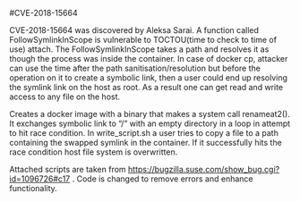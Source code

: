 #CVE-2018-15664

CVE-2018-15664 was discovered by Aleksa Sarai. A function called FollowSymlinkInScope is vulnerable to TOCTOU(time to check to time of use) attach. The FollowSymlinkInScope takes a path and resolves it as though the process was inside the container. In case of docker cp, attacker can use the time after the path sanitisation/resolution but before the operation on it to create a symbolic link, then a user could end up resolving the symlink link on the host as root. As a result one can get read and write access to any file on the host.

Creates a docker image with a binary that makes a system call renameat2(). It exchanges symbolic link to “/” with an empty directory in a loop in attempt to hit race condition. In write_script.sh a user tries to copy a file to a path containing the swapped symlink in the container. If it successfully hits the race condition host file system is overwritten.

Attached scripts are taken from https://bugzilla.suse.com/show_bug.cgi?id=1096726#c17 . Code is changed to remove errors and enhance functionality.
